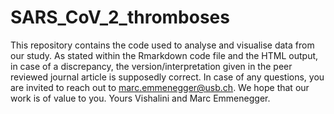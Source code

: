 # SARS_CoV_2_thromboses
This repository contains the code used to analyse and visualise data from our study. 
As stated within the Rmarkdown code file and the HTML output, in case of a discrepancy, 
the version/interpretation given in the peer reviewed journal article is supposedly correct.
In case of any questions, you are invited to reach out to marc.emmenegger@usb.ch.
We hope that our work is of value to you.
Yours Vishalini and Marc Emmenegger.
